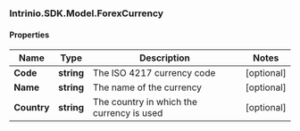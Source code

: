 ### Intrinio.SDK.Model.ForexCurrency
#### Properties

Name | Type | Description | Notes
------------ | ------------- | ------------- | -------------
**Code** | **string** | The ISO 4217 currency code | [optional] 
**Name** | **string** | The name of the currency | [optional] 
**Country** | **string** | The country in which the currency is used | [optional] 

